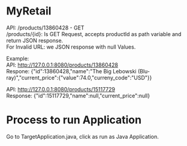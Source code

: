 # MyRetail

API: /products/13860428 - GET </br>
/products/{id}: Is GET Request, accepts productId as path variable and return JSON response.</br>
For Invalid URL: we JSON response with null Values. </br>

Example: <br/>
API: http://127.0.0.1:8080/products/13860428 </br>
Respone: {"id":13860428,"name":"The Big Lebowski (Blu-ray)","current_price":{"value":74.0,"curreny_code":"USD"}} <br/>

API: http://127.0.0.1:8080/products/15117729 <br/>
Response: {"id":15117729,"name":null,"current_price":null} <br/>

# Process to run Application

Go to TargetApplication.java, click as run as Java Application.

